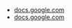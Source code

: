* [docs.google.com](https://docs.google.com/file/d/0Bz_s_0KYB4aAZjg1NWVmNDYtYmE5ZC00Y2Q0LTllZjAtYzM0ODJmODhhYmJi/edit?hl=es)
* [docs.google.com](https://docs.google.com/file/d/0Bz_s_0KYB4aAZjg1NWVmNDYtYmE5ZC00Y2Q0LTllZjAtYzM0ODJmODhhYmJi/preview)
